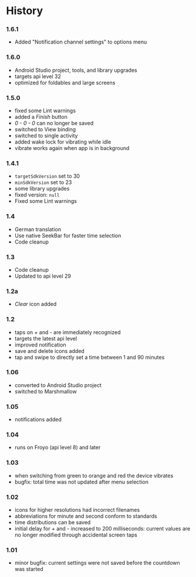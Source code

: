 # History

### 1.6.1

- Added "Notification channel settings" to options menu

### 1.6.0

- Android Studio project, tools, and library upgrades
- targets api level 32
- optimized for foldables and large screens

### 1.5.0

- fixed some Lint warnings
- added a *Finish* button
- *0 - 0 - 0* can no longer be saved
- switched to View binding
- switched to single activity
- added wake lock for vibrating while idle
- vibrate works again when app is in background

### 1.4.1

- `targetSdkVersion` set to 30
- `minSdkVersion` set to 23
- some library upgrades
- fixed version: `null`
- Fixed some Lint warnings

### 1.4

- German translation
- Use native SeekBar for faster time selection
- Code cleanup

### 1.3

- Code cleanup
- Updated to api level 29

### 1.2a

- *Clear* icon added

### 1.2

- taps on *+* and *-* are immediately recognized
- targets the latest api level
- improved notification
- save and delete icons added
- tap and swipe to directly set a time between 1 and 90 minutes

### 1.06

- converted to Android Studio project
- switched to Marshmallow

### 1.05

- notifications added

### 1.04

- runs on Froyo (api level 8) and later

### 1.03

- when switching from green to orange and red the device vibrates
- bugfix: total time was not updated after menu selection

### 1.02

- icons for higher resolutions had incorrect filenames
- abbreviations for minute and second conform to standards
- time distributions can be saved
- initial delay for *+* and *-* increased to 200 milliseconds: current values are no longer modified through accidental screen taps

### 1.01

- minor bugfix: current settings were not saved before the countdown was started